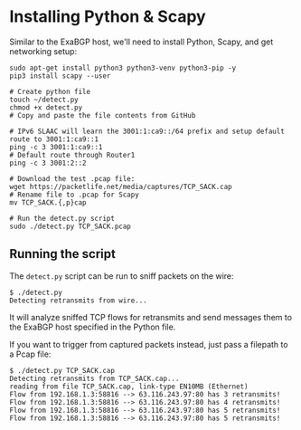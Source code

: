 # Installing Python & Scapy
Similar to the ExaBGP host, we'll need to install Python, Scapy, and get networking setup:

    sudo apt-get install python3 python3-venv python3-pip -y
    pip3 install scapy --user

    # Create python file
    touch ~/detect.py
    chmod +x detect.py
    # Copy and paste the file contents from GitHub

    # IPv6 SLAAC will learn the 3001:1:ca9::/64 prefix and setup default route to 3001:1:ca9::1
    ping -c 3 3001:1:ca9::1
    # Default route through Router1
    ping -c 3 3001:2::2

    # Download the test .pcap file:
    wget https://packetlife.net/media/captures/TCP_SACK.cap
    # Rename file to .pcap for Scapy
    mv TCP_SACK.{,p}cap

    # Run the detect.py script
    sudo ./detect.py TCP_SACK.pcap


## Running the script
The `detect.py` script can be run to sniff packets on the wire:

    $ ./detect.py
    Detecting retransmits from wire...

It will analyze sniffed TCP flows for retransmits and send messages them to the ExaBGP host specified in the Python file.

If you want to trigger from captured packets instead, just pass a filepath to a Pcap file:

    $ ./detect.py TCP_SACK.cap
    Detecting retransmits from TCP_SACK.cap...
    reading from file TCP_SACK.cap, link-type EN10MB (Ethernet)
    Flow from 192.168.1.3:58816 --> 63.116.243.97:80 has 3 retransmits!
    Flow from 192.168.1.3:58816 --> 63.116.243.97:80 has 4 retransmits!
    Flow from 192.168.1.3:58816 --> 63.116.243.97:80 has 5 retransmits!
    Flow from 192.168.1.3:58816 --> 63.116.243.97:80 has 5 retransmits!